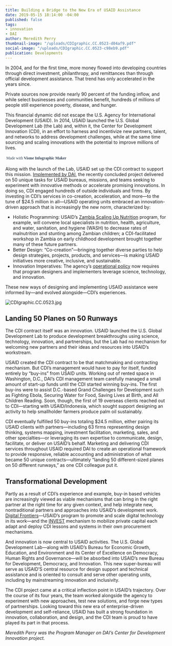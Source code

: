 ```yaml
---
title: Building a Bridge to the New Era of USAID Assistance
date: 2019-05-15 18:14:00 -04:00
published: false
tags:
- innovation
- DAI
author: Meredith Perry
thumbnail-image: "/uploads/CDIgraphic.CC.0523-d04af9.pdf"
social-image: "/uploads/CDIgraphic.CC.0523-c98eb9.pdf"
publication: Developments
---
```


In 2004, and for the first time, more money flowed into developing countries through direct investment, philanthropy, and remittances than through official development assistance. That trend has only accelerated in the years since.




Private sources now provide nearly 90 percent of the funding inflow, and while select businesses and communities benefit, hundreds of millions of people still experience poverty, disease, and hunger. 

This financial dynamic did not escape the U.S. Agency for International Development (USAID). In 2014, USAID launched the U.S. Global Development Lab (the Lab) and, within it, the Center for Development Innovation (CDI), in an effort to harness and incentivize new partners, talent, and networks to address development challenges, while at the same time sourcing and scaling innovations with the potential to improve millions of lives. 

<script src="//my.visme.co/visme.js"></script><div class="visme_d" data-url="mxrq1g4n-the-evolution-of-capital-flows-to-developing-countries" data-w="800" data-h="593" data-domain="my"></div><p style="width: 220px; font-family: Montserrat,serif; border-radius:3px; padding: 3px; font-size: 12px; color: #314152" > Made with <a href="https://www.visme.co/make-infographics?utm_source=CTA&utm_medium=Embed" target="_blank" style="color: #314152; font-size: 12px; font-family: Montserrat,serif; font-weight: 600; text-decoration: none">Visme Infographic Maker</a></p>

Along with the launch of the Lab, USAID set up the CDI contract to support this mission. [Implemented by DAI](https://www.dai.com/our-work/projects/worldwide-center-development-innovation-professional-management-services), the recently concluded project delivered on 50 unique tasks for USAID bureaus, missions, and teams seeking to experiment with innovative methods or accelerate promising innovations. In doing so, CDI engaged hundreds of outside individuals and firms. By investing in CDI’s services in co-creation, acceleration, and more—to the tune of $24.5 million in all—USAID operating units embraced an innovation-driven approach that is increasingly the new norm, characterized by:

* Holistic Programming: USAID’s [Zambia Scaling Up Nutrition](https://www.dai.com/our-work/projects/zambia-scaling-up-nutrition-technical-assistance-zambia-sun-ta) program, for example, will convene local specialists in nutrition, health, agriculture, and water, sanitation, and hygiene (WASH) to decrease rates of malnutrition and stunting among Zambian children; a CDI-facilitated workshop in Zambia on early childhood development brought together many of these future partners.
* Better Design: “Co-creation”—bringing together diverse parties to help design strategies, projects, products, and services—is making USAID initiatives more creative, inclusive, and sustainable.
* Innovation Imperatives: The agency’s [operational policy](https://www.usaid.gov/sites/default/files/documents/1870/201.pdf) now requires that program designers and implementers leverage science, technology, and innovation.

These new ways of designing and implementing USAID assistance were informed by—and evolved alongside—CDI’s experiences.

![CDIgraphic.CC.0523.jpg](/uploads/CDIgraphic.CC.0523.jpg)

## Landing 50 Planes on 50 Runways

The CDI contract itself was an innovation. USAID launched the U.S. Global Development Lab to produce development breakthroughs using science, technology, innovation, and partnerships, but the Lab had no mechanism for welcoming new partners and their ideas and resources into USAID’s workstream.

USAID created the CDI contract to be that matchmaking and contracting mechanism. But CDI’s management would have to pay for itself, funded entirely by “buy-ins” from USAID units. Working out of rented space in Washington, D.C., DAI’s CDI management team carefully managed a small amount of start-up funds until the CDI started winning buy-ins. The first buy-ins were to assist D.C.-based Grand Challenges for Development such as Fighting Ebola, Securing Water for Food, Saving Lives at Birth, and All Children Reading. Soon, though, the first of 19 overseas clients reached out to CDI—starting with USAID/Indonesia, which sought support designing an activity to help smallholder farmers produce palm oil sustainably.

CDI eventually fulfilled 50 buy-ins totaling $24.5 million, either pairing its USAID clients with partners—including 63 firms representing design thinking, systems mapping, investment facilitation, marketing, sales, and other specialties—or leveraging its own expertise to communicate, design, facilitate, or deliver on USAID’s behalf. Marketing and delivering CDI services throughout USAID required DAI to create an operational framework to provide responsive, reliable accounting and administration of what became 50 unique contracts—ultimately “landing 50 different-sized planes on 50 different runways,” as one CDI colleague put it.

## Transformational Development

Partly as a result of CDI’s experience and example, buy-in based vehicles are increasingly viewed as viable mechanisms that can bring in the right partner at the right time for any given context, and help integrate new, nontraditional partners and approaches into USAID’s development work. [Digital Frontiers](https://www.dai.com/our-work/projects/worldwide-digital-frontiers-df)—USAID’s program to promote and scale digital technology in its work—and the [INVEST](https://www.dai.com/our-work/projects/worldwide-the-invest-project) mechanism to mobilize private capital each adapt and deploy CDI lessons and systems in their own procurement mechanisms.

And innovation is now central to USAID activities. The U.S. Global Development Lab—along with USAID’s Bureau for Economic Growth, Education, and Environment and its Center of Excellence on Democracy, Human Rights and Governance—will be absorbed into USAID’s new Bureau for Development, Democracy, and Innovation. This new super-bureau will serve as USAID’S central resource for design support and technical assistance and is oriented to consult and serve other operating units, including by mainstreaming innovation and inclusivity.

The CDI project came at a critical inflection point in USAID’s trajectory. Over the course of its four years, the team worked alongside the agency to experiment with new approaches, test new solutions, and forge new types of partnerships. Looking toward this new era of enterprise-driven development and self-reliance, USAID has built a strong foundation in innovation, collaboration, and design, and the CDI team is proud to have played its part in that process. 

*Meredith Perry was the Program Manager on DAI’s Center for Development Innovation project.*